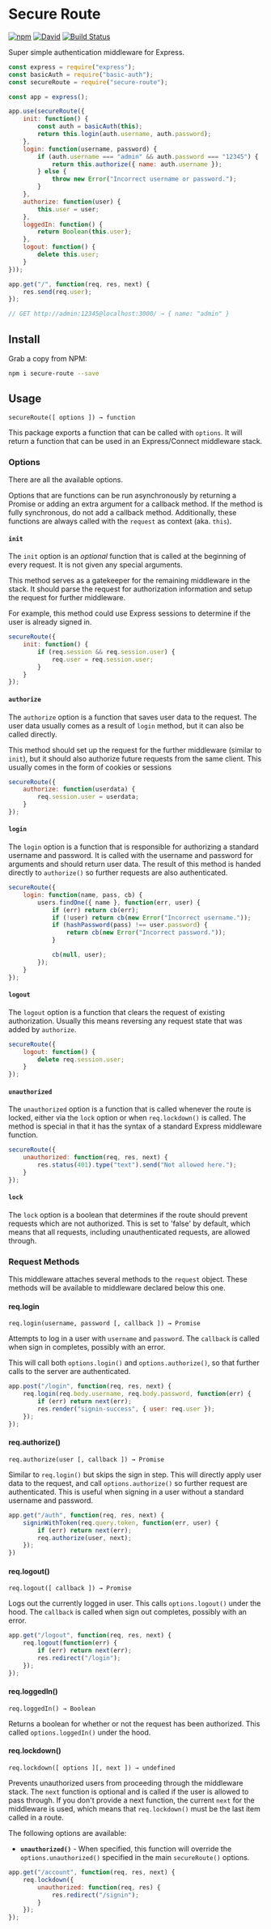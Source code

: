 # Secure Route

[![npm](https://img.shields.io/npm/v/secure-route.svg)](https://www.npmjs.com/package/secure-route) [![David](https://img.shields.io/david/BeneathTheInk/secure-route.svg)](https://david-dm.org/BeneathTheInk/secure-route) [![Build Status](https://travis-ci.org/BeneathTheInk/secure-route.svg?branch=master)](https://travis-ci.org/BeneathTheInk/secure-route)

Super simple authentication middleware for Express.

```js
const express = require("express");
const basicAuth = require("basic-auth");
const secureRoute = require("secure-route");

const app = express();

app.use(secureRoute({
	init: function() {
		const auth = basicAuth(this);
		return this.login(auth.username, auth.password);
	},
	login: function(username, password) {
		if (auth.username === "admin" && auth.password === "12345") {
			return this.authorize({ name: auth.username });
		} else {
			throw new Error("Incorrect username or password.");
		}
	},
	authorize: function(user) {
		this.user = user;
	},
	loggedIn: function() {
		return Boolean(this.user);
	},
	logout: function() {
		delete this.user;
	}
}));

app.get("/", function(req, res, next) {
	res.send(req.user);
});

// GET http://admin:12345@localhost:3000/ → { name: "admin" }
```

## Install

Grab a copy from NPM:

```sh
npm i secure-route --save
```

## Usage

```text
secureRoute([ options ]) → function
```

This package exports a function that can be called with `options`. It will return a function that can be used in an Express/Connect middleware stack.

### Options

There are all the available options.

Options that are functions can be run asynchronously by returning a Promise or adding an extra argument for a callback method. If the method is fully synchronous, do not add a callback method. Additionally, these functions are always called with the `request` as context (aka. `this`).

#### `init`

The `init` option is an *optional* function that is called at the beginning of every request. It is not given any special arguments.

This method serves as a gatekeeper for the remaining middleware in the stack. It should parse the request for authorization information and setup the request for further middleware.

For example, this method could use Express sessions to determine if the user is already signed in.

```js
secureRoute({
	init: function() {
		if (req.session && req.session.user) {
			req.user = req.session.user;
		}
	}
});
```

#### `authorize`

The `authorize` option is a function that saves user data to the request. The user data usually comes as a result of `login` method, but it can also be called directly.

This method should set up the request for the further middleware (similar to `init`), but it should also authorize future requests from the same client. This usually comes in the form of cookies or sessions

```js
secureRoute({
	authorize: function(userdata) {
		req.session.user = userdata;
	}
});
```

#### `login`

The `login` option is a function that is responsible for authorizing a standard username and password. It is called with the username and password for arguments and should return user data. The result of this method is handed directly to `authorize()` so further requests are also authenticated.

```js
secureRoute({
	login: function(name, pass, cb) {
		users.findOne({ name }, function(err, user) {
			if (err) return cb(err);
			if (!user) return cb(new Error("Incorrect username."));
			if (hashPassword(pass) !== user.password) {
				return cb(new Error("Incorrect password."));
			}

			cb(null, user);
		});
	}
});
```

#### `logout`

The `logout` option is a function that clears the request of existing authorization. Usually this means reversing any request state that was added by `authorize`.

```js
secureRoute({
	logout: function() {
		delete req.session.user;
	}
});
```

#### `unauthorized`

The `unauthorized` option is a function that is called whenever the route is locked, either via the `lock` option or when `req.lockdown()` is called. The method is special in that it has the syntax of a standard Express middleware function.

```js
secureRoute({
	unauthorized: function(req, res, next) {
		res.status(401).type("text").send("Not allowed here.");
	}
});
```

#### `lock`

The `lock` option is a boolean that determines if the route should prevent requests which are not authorized. This is set to 'false' by default, which means that all requests, including unauthenticated requests, are allowed through.

### Request Methods

This middleware attaches several methods to the `request` object. These methods will be available to middleware declared below this one.

#### req.login

```text
req.login(username, password [, callback ]) → Promise
```

Attempts to log in a user with `username` and `password`. The `callback` is called when sign in completes, possibly with an error.

This will call both `options.login()` and `options.authorize()`, so that further calls to the server are authenticated.

```js
app.post("/login", function(req, res, next) {
	req.login(req.body.username, req.body.password, function(err) {
		if (err) return next(err);
		res.render("signin-success", { user: req.user });
	});
});
```

#### req.authorize()

```text
req.authorize(user [, callback ]) → Promise
```

Similar to `req.login()` but skips the sign in step. This will directly apply user data to the request, and call `options.authorize()` so further request are authenticated. This is useful when signing in a user without a standard username and password.

```js
app.get("/auth", function(req, res, next) {
	signinWithToken(req.query.token, function(err, user) {
		if (err) return next(err);
		req.authorize(user, next);
	});
})
```

#### req.logout()

```text
req.logout([ callback ]) → Promise
```

Logs out the currently logged in user. This calls `options.logout()` under the hood. The `callback` is called when sign out completes, possibly with an error.

```js
app.get("/logout", function(req, res, next) {
	req.logout(function(err) {
		if (err) return next(err);
		res.redirect("/login");
	});
});
```

#### req.loggedIn()

```text
req.loggedIn() → Boolean
```

Returns a boolean for whether or not the request has been authorized. This called `options.loggedIn()` under the hood.

#### req.lockdown()

```text
req.lockdown([ options ][, next ]) → undefined
```

Prevents unauthorized users from proceeding through the middleware stack. The `next` function is optional and is called if the user is allowed to pass through. If you don't provide a next function, the current `next` for the middleware is used, which means that `req.lockdown()` must be the last item called in a route.

The following options are available:

- __`unauthorized()`__ - When specified, this function will override the `options.unauthorized()` specified in the main `secureRoute()` options.

```js
app.get("/account", function(req, res, next) {
	req.lockdown({
		unauthorized: function(req, res) {
			res.redirect("/signin");
		}
	});
});
```
